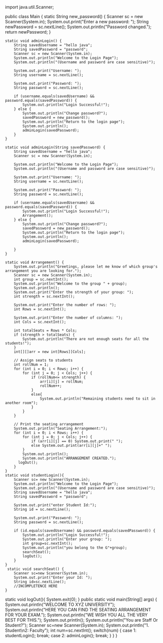 import java.util.Scanner;

public class Main {
    static String new_password() {
        Scanner sc = new Scanner(System.in);
        System.out.print("Enter a new password: ");
        String newPassword = sc.nextLine();
        System.out.println("Password changed.");
        return newPassword;
    }

    static void adminLogin() {
        String savedUsername = "hello java";
        String savedPassword = "password";
        Scanner sc = new Scanner(System.in);
        System.out.println("Welcome to the Login Page");
        System.out.println("(Username and password are case sensitive)");

        System.out.print("Username: ");
        String username = sc.nextLine();

        System.out.print("Password: ");
        String password = sc.nextLine();

        if (username.equals(savedUsername) && password.equals(savedPassword)) {
            System.out.println("Login Successful!");
        } else {
            System.out.println("Change password?");
            savedPassword = new_password();
            System.out.println("Return to the login page");
            System.out.println();
            adminLogin(savedPassword);
        }
    }

    static void adminLogin(String savedPassword) {
        String savedUsername = "hello java";
        Scanner sc = new Scanner(System.in);

        System.out.println("Welcome to the Login Page");
        System.out.println("(Username and password are case sensitive)");

        System.out.print("Username: ");
        String username = sc.nextLine();

        System.out.print("Password: ");
        String password = sc.nextLine();

        if (username.equals(savedUsername) && password.equals(savedPassword)) {
            System.out.println("Login Successful!");
            Arrangement();
        } else {
            System.out.println("Change password?");
            savedPassword = new_password();
            System.out.println("Return to the login page");
            System.out.println();
            adminLogin(savedPassword);

        }
    }

    static void Arrangement() {
        System.out.println("Greetings, please let me know of which group's arrangement you are looking for.");
        Scanner sc = new Scanner(System.in);
        int group = sc.nextInt();
        System.out.println("Welcome to the group " + group);
        System.out.println();
        System.out.print("Enter the strength of your group: ");
        int strength = sc.nextInt();

        System.out.print("Enter the number of rows: ");
        int Rows = sc.nextInt();

        System.out.print("Enter the number of columns: ");
        int Cols = sc.nextInt();

        int totalSeats = Rows * Cols;
        if (strength > totalSeats) {
            System.out.println("There are not enough seats for all the students!");
        }
        int[][]arr = new int[Rows][Cols];

        // Assign seats to students
        int rollNum = 1;
        for (int i = 0; i < Rows; i++) {
            for (int j = 0; j < Cols; j++) {
                if (rollNum<= strength) {
                    arr[i][j] = rollNum;
                    rollNum++;
                }
                else{
                    System.out.println("Remaining students need to sit in another room");
                }
            }
        }

        // Print the seating arrangement
        System.out.println("Seating Arrangement:");
        for (int i = 0; i < Rows; i++) {
            for (int j = 0; j < Cols; j++) {
                if (arr[i][j] == 0) System.out.print(" ");
                else System.out.print(arr[i][j]+" ");
            }
            System.out.println();
            System.out.println("ARRANGEMENT CREATED.");
          logOut();
        }
    }
    static void studentLogin(){
        Scanner sc= new Scanner(System.in);
        System.out.println("Welcome to the Login Page");
        System.out.println("(Username and password are case sensitive)");
        String savedUsername = "hello java";
        String savedPassword = "password";
        
        System.out.print("enter Student Id:");
        String id = sc.nextLine();

        System.out.print("Password: ");
        String password = sc.nextLine();

        if (id.equals(savedUsername) && password.equals(savedPassword)) {
            System.out.println("Login Successful!");
            System.out.println("Enter your group: ");
            int group=sc.nextInt();
            System.out.println("you belong to the G"+group);
            searchSeat();
            logOut();
        } 
    }
     static void searchSeat() {
        Scanner sc=new Scanner(System.in);
        System.out.print("Enter your Id: ");
        String id=sc.nextLine();
        //INCOMPLETENCE HERE
    }
static void logOut(){
    System.exit(0);
}
    public static void main(String[] args) {
        System.out.println("WELCOME TO XYZ UNIVERSITY");
        System.out.println("HERE YOU CAN FIND THE SEATING ARRANGEMENT FOR YOUR EXAM.");
        System.out.println("WE WISH YOU ALL THE VERY BEST FOR THIS.");
        System.out.println();
        System.out.println("You are Staff Or Student?");
        Scanner sc=new Scanner(System.in);
        System.out.println("1. Student\n2: Faculty");
        int num=sc.nextInt();
        switch(num)
        {
            case 1:
                studentLogin();
                break;
            case 2:
                adminLogin();
                break;
        }
    }
}

